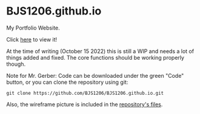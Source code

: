 # BJS1206.github.io
My Portfolio Website.

Click [here](https://BJS1206.github.io) to view it!

At the time of writing (October 15 2022) this is still a WIP and needs a lot of things added and fixed. The core functions should be working properly though.

Note for Mr. Gerber: Code can be downloaded under the green "Code" button, or you can clone the repository using git:

```
git clone https://github.com/BJS1206/BJS1206.github.io.git
```

Also, the wireframe picture is included in the [repository's files](src/Wireframe.png).